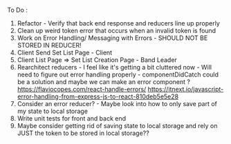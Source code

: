 To Do :
1) Refactor - Verify that back end response and reducers line up properly
2) Clean up weird token error that occurs when an invalid token is found
3) Work on Error Handling/ Messaging with Errors - SHOULD NOT BE STORED IN REDUCER!
4) Client Send Set List Page - Client 
5) Client List Page => Set List Creation Page - Band Leader
6) Rearchitect reducers - I feel like it's getting a bit cluttered now - Will need to figure out error handling properly - componentDidCatch could be a solution and maybe we can make an error component ? 
https://flaviocopes.com/react-handle-errors/
https://itnext.io/javascript-error-handling-from-express-js-to-react-810deb5e5e28
7) Consider an error reducer? - Maybe look into how to only save part of my state to local storage
8) Write unit tests for front and back end
9) Maybe consider getting rid of saving state to local storage and rely on JUST the token to be stored in local storage??